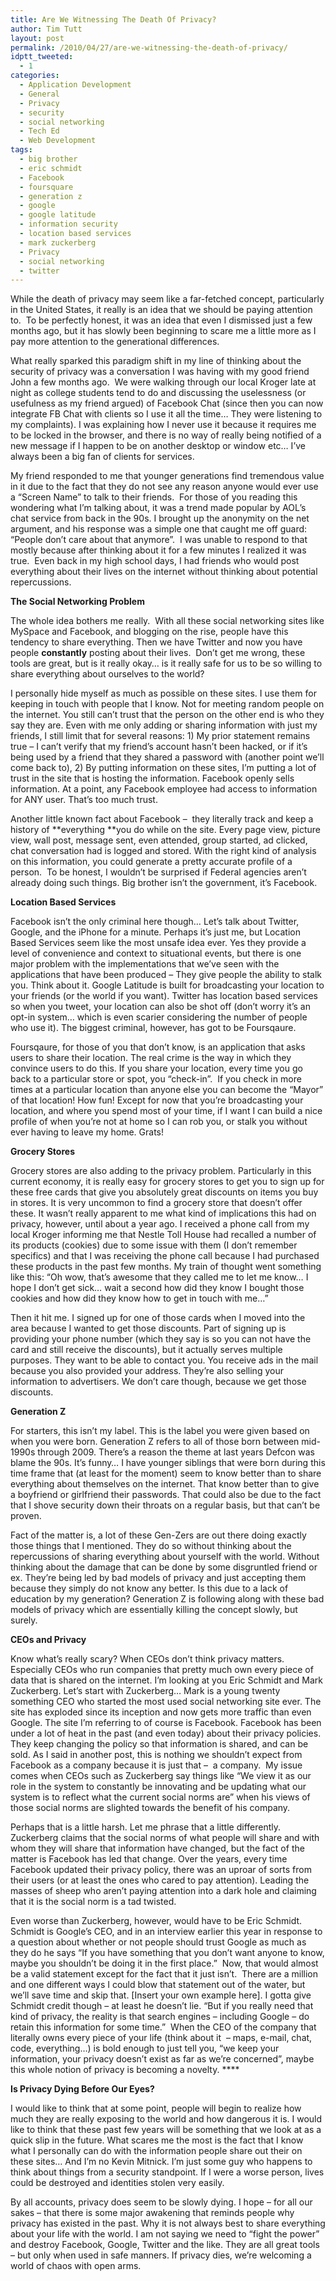 ```yaml
---
title: Are We Witnessing The Death Of Privacy?
author: Tim Tutt
layout: post
permalink: /2010/04/27/are-we-witnessing-the-death-of-privacy/
idptt_tweeted:
  - 1
categories:
  - Application Development
  - General
  - Privacy
  - security
  - social networking
  - Tech Ed
  - Web Development
tags:
  - big brother
  - eric schmidt
  - Facebook
  - foursquare
  - generation z
  - google
  - google latitude
  - information security
  - location based services
  - mark zuckerberg
  - Privacy
  - social networking
  - twitter
---
```


While the death of privacy may seem like a far-fetched concept, particularly in the United States, it really is an idea that we should be paying attention to.  To be perfectly honest, it was an idea that even I dismissed just a few months ago, but it has slowly been beginning to scare me a little more as I pay more attention to the generational differences.

What really sparked this paradigm shift in my line of thinking about the security of privacy was a conversation I was having with my good friend John a few months ago.  We were walking through our local Kroger late at night as college students tend to do and discussing the uselessness (or usefulness as my friend argued) of Facebook Chat (since then you can now integrate FB Chat with clients so I use it all the time&#8230; They were listening to my complaints). I was explaining how I never use it because it requires me to be locked in the browser, and there is no way of really being notified of a new message if I happen to be on another desktop or window etc&#8230; I&#8217;ve always been a big fan of clients for services.

My friend responded to me that younger generations find tremendous value in it due to the fact that they do not see any reason anyone would ever use a &#8220;Screen Name&#8221; to talk to their friends.  For those of you reading this wondering what I&#8217;m talking about, it was a trend made popular by AOL&#8217;s chat service from back in the 90s. I brought up the anonymity on the net argument, and his response was a simple one that caught me off guard:  &#8220;People don&#8217;t care about that anymore&#8221;.  I was unable to respond to that mostly because after thinking about it for a few minutes I realized it was true.  Even back in my high school days, I had friends who would post everything about their lives on the internet without thinking about potential repercussions.

**The Social Networking Problem**

The whole idea bothers me really.  With all these social networking sites like MySpace and Facebook, and blogging on the rise, people have this tendency to share everything. Then we have Twitter and now you have people **constantly** posting about their lives.  Don&#8217;t get me wrong, these tools are great, but is it really okay&#8230; is it really safe for us to be so willing to share everything about ourselves to the world?

I personally hide myself as much as possible on these sites. I use them for keeping in touch with people that I know. Not for meeting random people on the internet. You still can&#8217;t trust that the person on the other end is who they say they are. Even with me only adding or sharing information with just my friends, I still limit that for several reasons: 1) My prior statement remains true &#8211; I can&#8217;t verify that my friend&#8217;s account hasn&#8217;t been hacked, or if it&#8217;s being used by a friend that they shared a password with (another point we&#8217;ll come back to), 2) By putting information on these sites, I&#8217;m putting a lot of trust in the site that is hosting the information. Facebook openly sells information. At a point, any Facebook employee had access to information for ANY user. That&#8217;s too much trust.

Another little known fact about Facebook &#8211;  they literally track and keep a history of **everything **you do while on the site. Every page view, picture view, wall post, message sent, even attended, group started, ad clicked, chat conversation had is logged and stored. With the right kind of analysis on this information, you could generate a pretty accurate profile of a person.  To be honest, I wouldn&#8217;t be surprised if Federal agencies aren&#8217;t already doing such things. Big brother isn&#8217;t the government, it&#8217;s Facebook.

**Location Based Services**

Facebook isn&#8217;t the only criminal here though&#8230; Let&#8217;s talk about Twitter, Google, and the iPhone for a minute. Perhaps it&#8217;s just me, but Location Based Services seem like the most unsafe idea ever. Yes they provide a level of convenience and context to situational events, but there is one major problem with the implementations that we&#8217;ve seen with the applications that have been produced &#8211; They give people the ability to stalk you. Think about it. Google Latitude is built for broadcasting your location to your friends (or the world if you want). Twitter has location based services so when you tweet, your location can also be shot off (don&#8217;t worry it&#8217;s an opt-in system&#8230; which is even scarier considering the number of people who use it). The biggest criminal, however, has got to be Foursqaure.

Foursqaure, for those of you that don&#8217;t know, is an application that asks users to share their location. The real crime is the way in which they convince users to do this. If you share your location, every time you go back to a particular store or spot, you &#8220;check-in&#8221;.  If you check in more times at a particular location than anyone else you can become the &#8220;Mayor&#8221; of that location! How fun! Except for now that you&#8217;re broadcasting your location, and where you spend most of your time, if I want I can build a nice profile of when you&#8217;re not at home so I can rob you, or stalk you without ever having to leave my home. Grats!

**Grocery Stores**

Grocery stores are also adding to the privacy problem. Particularly in this current economy, it is really easy for grocery stores to get you to sign up for these free cards that give you absolutely great discounts on items you buy in stores. It is very uncommon to find a grocery store that doesn&#8217;t offer these. It wasn&#8217;t really apparent to me what kind of implications this had on privacy, however, until about a year ago. I received a phone call from my local Kroger informing me that Nestle Toll House had recalled a number of its products (cookies) due to some issue with them (I don&#8217;t remember specifics) and that I was receiving the phone call because I had purchased these products in the past few months. My train of thought went something like this: &#8220;Oh wow, that&#8217;s awesome that they called me to let me know&#8230; I hope I don&#8217;t get sick&#8230; wait a second how did they know I bought those cookies and how did they know how to get in touch with me&#8230;&#8221;

Then it hit me. I signed up for one of those cards when I moved into the area because I wanted to get those discounts. Part of signing up is providing your phone number (which they say is so you can not have the card and still receive the discounts), but it actually serves multiple purposes. They want to be able to contact you. You receive ads in the mail because you also provided your address. They&#8217;re also selling your information to advertisers. We don&#8217;t care though, because we get those discounts.

**Generation Z**

For starters, this isn&#8217;t my label. This is the label you were given based on when you were born. Generation Z refers to all of those born between mid-1990s through 2009. There&#8217;s a reason the theme at last years Defcon was blame the 90s. It&#8217;s funny&#8230; I have younger siblings that were born during this time frame that (at least for the moment) seem to know better than to share everything about themselves on the internet. That know better than to give a boyfriend or girlfriend their passwords. That could also be due to the fact that I shove security down their throats on a regular basis, but that can&#8217;t be proven.

Fact of the matter is, a lot of these Gen-Zers are out there doing exactly those things that I mentioned. They do so without thinking about the repercussions of sharing everything about yourself with the world. Without thinking about the damage that can be done by some disgruntled friend or ex. They&#8217;re being led by bad models of privacy and just accepting them because they simply do not know any better. Is this due to a lack of education by my generation? Generation Z is following along with these bad models of privacy which are essentially killing the concept slowly, but surely.

**CEOs and Privacy**

Know what&#8217;s really scary? When CEOs don&#8217;t think privacy matters. Especially CEOs who run companies that pretty much own every piece of data that is shared on the internet. I&#8217;m looking at you Eric Schmidt and Mark Zuckerberg. Let&#8217;s start with Zuckerberg&#8230; Mark is a young twenty something CEO who started the most used social networking site ever. The site has exploded since its inception and now gets more traffic than even Google. The site I&#8217;m referring to of course is Facebook. Facebook has been under a lot of heat in the past (and even today) about their privacy policies. They keep changing the policy so that information is shared, and can be sold. As I said in another post, this is nothing we shouldn&#8217;t expect from Facebook as a company because it is just that &#8211;  a company.  My issue comes when CEOs such as Zuckerberg say things like &#8220;We view it as our role in the system to constantly be innovating and be updating what our system is to reflect what the current social norms are&#8221; when his views of those social norms are slighted towards the benefit of his company.

Perhaps that is a little harsh. Let me phrase that a little differently. Zuckerberg claims that the social norms of what people will share and with whom they will share that information have changed, but the fact of the matter is Facebook has led that change. Over the years, every time Facebook updated their privacy policy, there was an uproar of sorts from their users (or at least the ones who cared to pay attention). Leading the masses of sheep who aren&#8217;t paying attention into a dark hole and claiming that it is the social norm is a tad twisted.

Even worse than Zuckerberg, however, would have to be Eric Schmidt. Schmidt is Google&#8217;s CEO, and in an interview earlier this year in response to a question about whether or not people should trust Google as much as they do he says &#8220;If you have something that you don&#8217;t want anyone to know, maybe you shouldn&#8217;t be doing it in the first place.&#8221;  Now, that would almost be a valid statement except for the fact that it just isn&#8217;t.  There are a million and one different ways I could blow that statement out of the water, but we&#8217;ll save time and skip that. [Insert your own example here]. I gotta give Schmidt credit though &#8211; at least he doesn&#8217;t lie. &#8220;But if you really need that kind of privacy, the reality is that search engines – including Google – do retain this information for some time.&#8221;  When the CEO of the company that literally owns every piece of your life (think about it  &#8211; maps, e-mail, chat, code, everything&#8230;) is bold enough to just tell you, &#8220;we keep your information, your privacy doesn&#8217;t exist as far as we&#8217;re concerned&#8221;, maybe this whole notion of privacy is becoming a novelty. ****

**Is Privacy Dying Before Our Eyes?**

I would like to think that at some point, people will begin to realize how much they are really exposing to the world and how dangerous it is. I would like to think that these past few years will be something that we look at as a quick slip in the future. What scares me the most is the fact that I know what I personally can do with the information people share out their on these sites&#8230; And I&#8217;m no Kevin Mitnick. I&#8217;m just some guy who happens to think about things from a security standpoint. If I were a worse person, lives could be destroyed and identities stolen very easily.

By all accounts, privacy does seem to be slowly dying. I hope &#8211; for all our sakes &#8211; that there is some major awakening that reminds people why privacy has existed in the past. Why it is not always best to share everything about your life with the world. I am not saying we need to &#8220;fight the power&#8221; and destroy Facebook, Google, Twitter and the like. They are all great tools &#8211; but only when used in safe manners. If privacy dies, we&#8217;re welcoming a world of chaos with open arms.

